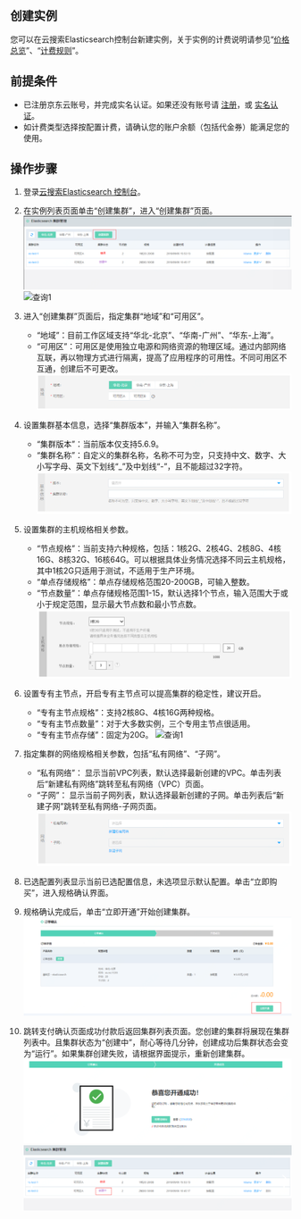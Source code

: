 ## 创建实例
您可以在云搜索Elasticsearch控制台新建实例，关于实例的计费说明请参见“[价格总览](../Pricing/Price-Overview.md)”、“[计费规则](../Pricing/Billing-Rules.md)”。
## 前提条件
- 已注册京东云账号，并完成实名认证。如果还没有账号请 [注册](https://accounts.jdcloud.com/p/regPage?source=jdcloud&ReturnUrl=https%3a%2f%2fuc.jdcloud.com%2fpassport%2fcomplete%3freturnUrl%3dhttps%3a%2f%2fwww.jdcloud.com)，或 [实名认证](https://uc.jdcloud.com/account/certify)。
- 如计费类型选择按配置计费，请确认您的账户余额（包括代金券）能满足您的使用。
## 操作步骤
1.	登录[云搜索Elasticsearch 控制台](https://es-console.jdcloud.com/clusters)。

2.	在实例列表页面单击“创建集群”，进入“创建集群”页面。</br>
![查询1](https://github.com/jdcloudcom/cn/blob/Elasticsearch/image/Internet-Middleware/JCS%20for%20Elasticsearch/创建ES-01.png)
![查询1](https://github.com/jdcloudcom/cn/blob/Elasticsearch/image/Internet-Middleware/JCS%20for%20Elasticsearch/configes_10.png)

3. 进入“创建集群”页面后，指定集群“地域”和“可用区”。</br>
    * “地域”：目前工作区域支持“华北-北京”、“华南-广州”、“华东-上海”。</br>
    * “可用区”：可用区是使用独立电源和网络资源的物理区域。通过内部网络互联，再以物理方式进行隔离，提高了应用程序的可用性。不同可用区不互通，创建后不可更改。
 ![查询1](https://github.com/jdcloudcom/cn/blob/Elasticsearch/image/Internet-Middleware/JCS%20for%20Elasticsearch/配置ES-01.png)
 
4. 设置集群基本信息，选择“集群版本”，并输入“集群名称”。</br>
    * “集群版本”：当前版本仅支持5.6.9。</br>
    * “集群名称”：自定义的集群名称，名称不可为空，只支持中文、数字、大小写字母、英文下划线“_”及中划线“-”，且不能超过32字符。
 ![查询1](https://github.com/jdcloudcom/cn/blob/Elasticsearch/image/Internet-Middleware/JCS%20for%20Elasticsearch/配置ES-02.png)
 
5. 设置集群的主机规格相关参数。
    * “节点规格”：当前支持六种规格，包括：1核2G、2核4G、2核8G、4核16G、8核32G、16核64G。可以根据具体业务情况选择不同云主机规格，其中1核2G只适用于测试，不适用于生产环境。
    * “单点存储规格”：单点存储规格范围20-200GB，可输入整数。
    * “节点数量”：单点存储规格范围1-15，默认选择1个节点，输入范围大于或小于规定范围，显示最大节点数和最小节点数。
  ![查询1](https://github.com/jdcloudcom/cn/blob/Elasticsearch/image/Internet-Middleware/JCS%20for%20Elasticsearch/配置ES-031.png)
  
6. 设置专有主节点，开启专有主节点可以提高集群的稳定性，建议开启。
    * “专有主节点规格”：支持2核8G、4核16G两种规格。
    * “专有主节点数量”：对于大多数实例，三个专用主节点很适用。
    * “专有主节点存储”：固定为20G。
![查询1](https://github.com/jdcloudcom/cn/blob/Elasticsearch/image/Internet-Middleware/JCS%20for%20Elasticsearch/configes_11.png)

7. 指定集群的网络规格相关参数，包括“私有网络”、“子网”。
    * “私有网络”： 显示当前VPC列表，默认选择最新创建的VPC。单击列表后“新建私有网络”跳转至私有网络（VPC）页面。
    * “子网”： 显示当前子网列表，默认选择最新创建的子网。单击列表后“新建子网”跳转至私有网络-子网页面。
  ![查询1](https://github.com/jdcloudcom/cn/blob/Elasticsearch/image/Internet-Middleware/JCS%20for%20Elasticsearch/配置ES-04.png)
  
8. 已选配置列表显示当前已选配置信息，未选项显示默认配置。单击“立即购买”，进入规格确认界面。

9. 规格确认完成后，单击“立即开通”开始创建集群。
  ![查询1](https://github.com/jdcloudcom/cn/blob/Elasticsearch/image/Internet-Middleware/JCS%20for%20Elasticsearch/配置ES-06.png)

10. 跳转支付确认页面成功付款后返回集群列表页面。您创建的集群将展现在集群列表中。且集群状态为“创建中”，耐心等待几分钟，创建成功后集群状态会变为“运行”。如果集群创建失败，请根据界面提示，重新创建集群。
  ![查询1](https://github.com/jdcloudcom/cn/blob/Elasticsearch/image/Internet-Middleware/JCS%20for%20Elasticsearch/配置ES-07.png)
  ![查询1](https://github.com/jdcloudcom/cn/blob/Elasticsearch/image/Internet-Middleware/JCS%20for%20Elasticsearch/配置ES-08.png)

